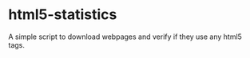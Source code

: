 html5-statistics
================

A simple script to download webpages and verify if they use any html5 tags.
